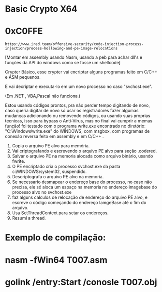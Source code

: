 # Basic Crypto X64
# 0xC0FFE
    https://www.ired.team/offensive-security/code-injection-process-injection/process-hollowing-and-pe-image-relocations

[Montar em assembly usando Nasm, usando a peb para achar dll's e funções da API do windows como se fosse um shellcode]

Crypter Básico, esse crypter vai encriptar alguns programas feito em C/C++ e ASM pequenos.

E vai decriptar e executa-lo em um novo processo no caso "svchost.exe".

(Em .NET , VBA,Pascal não funciona.)

Estou usando códigos prontos, pra não perder tempo digitando de novo, caso queria digitar de novo só usar os registradores fazer algumas mudanças adicionando ou removendo códigos, ou usando suas proprias tecnicas, isso para bypass o Anti-Vírus, mas no final vai cumprir a memas função!
foi testado com o programa write.exe encontrado no diretório: "C:\Windows\write.exe" do WINDOWS, com msgbox, com programas de conexão reversa feito em assembly e em C/C++ .

1. Copia o arquivo PE alvo para memória.
2. Vai criptografando e escrevendo o arquivo PE alvo para seção .codered.
3. Salvar o arquivo PE na memoria alocada como arquivo binário, usando fwrite.
4.  O PE encriptado cria o processo svchost.exe da pasta c:\WINDOWS\system32, suspendido.   
5. Descriptografa o arquivo PE alvo na memoria.
6. Se necessario desmapear o endereço base do processo, no caso não precisa, ele só aloca um espaço na memoria no endereço imagebase do processo alvo no svchost.exe
7. faz alguns calculos de relocação de endereço do arquivo PE alvo, e escreve o código começando do endereço IamgeBase até o fim do arquivo.
8. Usa SetThreadContext para setar os endereços.
9. Resumi a thread.  

# Exemplo de compilação:
# nasm -fWin64 T007.asm
# golink /entry:Start /conosle T007.obj


